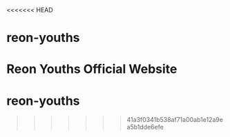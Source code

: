 <<<<<<< HEAD
# reon-youths
Reon Youths Official Website
=======
# reon-youths
>>>>>>> 41a3f0341b538af71a00ab1e12a9ea5b1dde6efe
